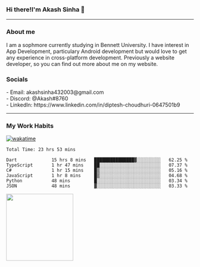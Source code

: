 <h3>Hi there!I'm Akash Sinha 👋</h3>

--- 

<h3>About me</h3>
I am a sophmore currently studying in Bennett University. I have interest in App Development, particulary Android development but would love to get any experience in cross-platform development. Previously a website developer, so you can find out more about me on my website.

<h3>Socials</h3>
 - Email: akashsinha432003@gmail.com<br>
 - Discord: @Akash#8760<br>
 - LinkedIn: https://www.linkedin.com/in/diptesh-choudhuri-0647501b9<br>


---

<h3>My Work Habits</h3>

[![wakatime](https://wakatime.com/badge/user/938b2951-49cf-4810-9b9e-c17cde3d3343.svg)](https://wakatime.com/@938b2951-49cf-4810-9b9e-c17cde3d3343)

<!--START_SECTION:waka-->

```text
Total Time: 23 hrs 53 mins

Dart             15 hrs 8 mins   ███████████████▓░░░░░░░░░   62.25 %
TypeScript       1 hr 47 mins    ██░░░░░░░░░░░░░░░░░░░░░░░   07.37 %
C#               1 hr 15 mins    █▒░░░░░░░░░░░░░░░░░░░░░░░   05.16 %
JavaScript       1 hr 8 mins     █▒░░░░░░░░░░░░░░░░░░░░░░░   04.68 %
Python           48 mins         █░░░░░░░░░░░░░░░░░░░░░░░░   03.34 %
JSON             48 mins         ▓░░░░░░░░░░░░░░░░░░░░░░░░   03.33 %
```

<!--END_SECTION:waka-->

<img height="180em" src="https://github-readme-stats.vercel.app/api?username=theskysinha&show_icons=true&hide_border=true&&count_private=true&include_all_commits=true" />
<!---
theskysinha/theskysinha is a ✨ special ✨ repository because its `README.md` (this file) appears on your GitHub profile.
You can click the Preview link to take a look at your changes.
--->
